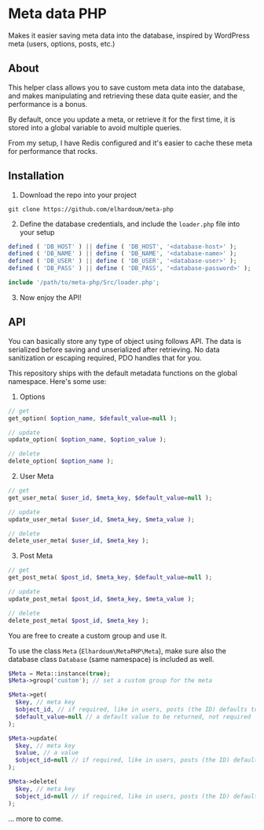 # Meta data PHP

Makes it easier saving meta data into the database, inspired by WordPress meta (users, options, posts, etc.)

## About

This helper class allows you to save custom meta data into the database, and makes manipulating and retrieving these data quite easier, and the performance is a bonus.

By default, once you update a meta, or retrieve it for the first time, it is stored into a global variable to avoid multiple queries.

From my setup, I have Redis configured and it's easier to cache these meta for performance that rocks.


## Installation

1. Download the repo into your project

`git clone https://github.com/elhardoum/meta-php`

2. Define the database credentials, and include the `loader.php` file into your setup

```php
defined ( 'DB_HOST' ) || define ( 'DB_HOST', '<database-host>' );
defined ( 'DB_NAME' ) || define ( 'DB_NAME', '<database-name>' );
defined ( 'DB_USER' ) || define ( 'DB_USER', '<database-user>' );
defined ( 'DB_PASS' ) || define ( 'DB_PASS', '<database-password>' );

include '/path/to/meta-php/Src/loader.php';
```

3. Now enjoy the API!

## API

You can basically store any type of object using follows API. The data is serialized before saving and unserialized after retrieving. No data sanitization or escaping required, PDO handles that for you.

This repository ships with the default metadata functions on the global namespace. Here's some use:

1. Options

```php
// get
get_option( $option_name, $default_value=null );

// update
update_option( $option_name, $option_value );

// delete
delete_option( $option_name );
```

2. User Meta

```php
// get
get_user_meta( $user_id, $meta_key, $default_value=null );

// update
update_user_meta( $user_id, $meta_key, $meta_value );

// delete
delete_user_meta( $user_id, $meta_key );
```

3. Post Meta

```php
// get
get_post_meta( $post_id, $meta_key, $default_value=null );

// update
update_post_meta( $post_id, $meta_key, $meta_value );

// delete
delete_post_meta( $post_id, $meta_key );
```

You are free to create a custom group and use it.

To use the class `Meta` (`Elhardoum\MetaPHP\Meta`), make sure also the database class `Database` (same namespace) is included as well.

```php
$Meta = Meta::instance(true);
$Meta->group('custom'); // set a custom group for the meta

$Meta->get(
  $key, // meta key
  $object_id, // if required, like in users, posts (the ID) defaults to null,
  $default_value=null // a default value to be returned, not required
);

$Meta->update(
  $key, // meta key
  $value, // a value
  $object_id=null // if required, like in users, posts (the ID) defaults to null,
);

$Meta->delete(
  $key, // meta key
  $object_id=null // if required, like in users, posts (the ID) defaults to null,
);

```

... more to come.